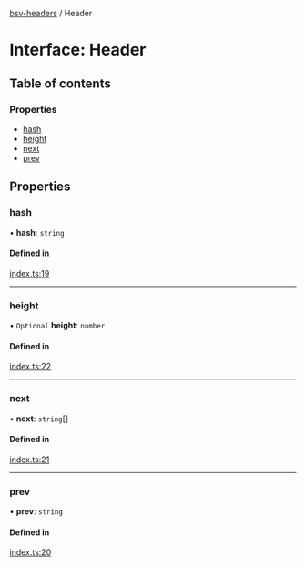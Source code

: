 [bsv-headers](../README.md) / Header

# Interface: Header

## Table of contents

### Properties

- [hash](Header.md#hash)
- [height](Header.md#height)
- [next](Header.md#next)
- [prev](Header.md#prev)

## Properties

### hash

• **hash**: `string`

#### Defined in

[index.ts:19](https://github.com/kevinejohn/bsv-headers/blob/master/src/index.ts#L19)

---

### height

• `Optional` **height**: `number`

#### Defined in

[index.ts:22](https://github.com/kevinejohn/bsv-headers/blob/master/src/index.ts#L22)

---

### next

• **next**: `string`[]

#### Defined in

[index.ts:21](https://github.com/kevinejohn/bsv-headers/blob/master/src/index.ts#L21)

---

### prev

• **prev**: `string`

#### Defined in

[index.ts:20](https://github.com/kevinejohn/bsv-headers/blob/master/src/index.ts#L20)
